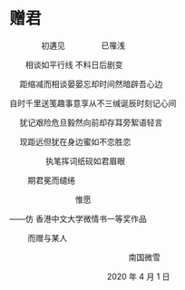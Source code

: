 # 赠君

　　　　初遘见 　　　　 已罹浅

　　相谈如平行线 不料日后剧变

　 距缩减而相谈晏晏忘却时间然暗辟吾心边

自时千里送笺趣事意享从不三缄诞辰时刻记心间

　 犹记艰险危旦毅然向前却存耳旁絮语轻言

　 现距远但犹在身边蜜如不恋胜恋

　　 　　 执笔挥词纸砚如君眉眼

　　 期君冕而缱绻

　　　　　　　　 惟愿



——仿 香港中文大学微情书一等奖作品

　　 而赠与某人

　　　　　　　　　　　　　　　南国微雪

　　　　　　　　　　　　 2020 年 4 月 1 日

